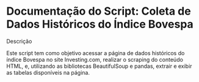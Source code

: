 # Documentação do Script: Coleta de Dados Históricos do Índice Bovespa

Descrição

Este script tem como objetivo acessar a página de dados históricos do índice Bovespa no site Investing.com, realizar o scraping do conteúdo HTML, e, utilizando as bibliotecas BeautifulSoup e pandas, extrair e exibir as tabelas disponíveis na página.
